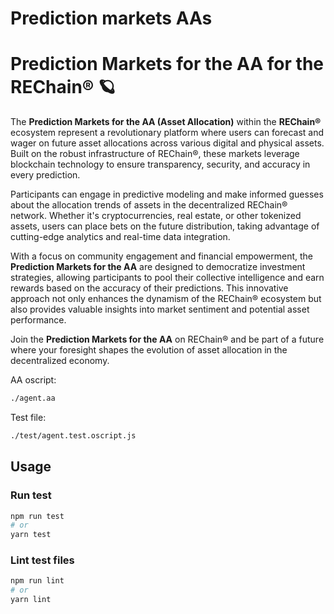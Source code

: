 # Prediction markets AAs

# Prediction Markets for the AA for the REChain®️ 🪐

The **Prediction Markets for the AA (Asset Allocation)** within the **REChain®️** ecosystem represent a revolutionary platform where users can forecast and wager on future asset allocations across various digital and physical assets. Built on the robust infrastructure of REChain®️, these markets leverage blockchain technology to ensure transparency, security, and accuracy in every prediction.

Participants can engage in predictive modeling and make informed guesses about the allocation trends of assets in the decentralized REChain®️ network. Whether it's cryptocurrencies, real estate, or other tokenized assets, users can place bets on the future distribution, taking advantage of cutting-edge analytics and real-time data integration.

With a focus on community engagement and financial empowerment, the **Prediction Markets for the AA** are designed to democratize investment strategies, allowing participants to pool their collective intelligence and earn rewards based on the accuracy of their predictions. This innovative approach not only enhances the dynamism of the REChain®️ ecosystem but also provides valuable insights into market sentiment and potential asset performance.

Join the **Prediction Markets for the AA** on REChain®️ and be part of a future where your foresight shapes the evolution of asset allocation in the decentralized economy.

AA oscript:

```bash
./agent.aa
```

Test file:

```bash
./test/agent.test.oscript.js
```

## Usage

### Run test

```bash
npm run test
# or
yarn test
```

### Lint test files

```bash
npm run lint
# or
yarn lint
```


